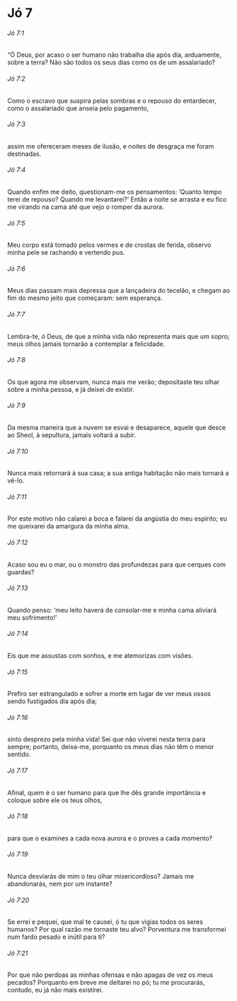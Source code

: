 # Jó 7

###### Jó 7:1

“Ó Deus, por acaso o ser humano não trabalha dia após dia, arduamente, sobre a terra? Não são todos os seus dias como os de um assalariado?

###### Jó 7:2

Como o escravo que suspira pelas sombras e o repouso do entardecer, como o assalariado que anseia pelo pagamento,

###### Jó 7:3

assim me ofereceram meses de ilusão, e noites de desgraça me foram destinadas.

###### Jó 7:4

Quando enfim me deito, questionam-me os pensamentos: ‘Quanto tempo terei de repouso? Quando me levantarei?’ Então a noite se arrasta e eu fico me virando na cama até que vejo o romper da aurora.

###### Jó 7:5

Meu corpo está tomado pelos vermes e de crostas de ferida, observo minha pele se rachando e vertendo pus.

###### Jó 7:6

Meus dias passam mais depressa que a lançadeira do tecelão, e chegam ao fim do mesmo jeito que começaram: sem esperança.

###### Jó 7:7

Lembra-te, ó Deus, de que a minha vida não representa mais que um sopro; meus olhos jamais tornarão a contemplar a felicidade.

###### Jó 7:8

Os que agora me observam, nunca mais me verão; depositaste teu olhar sobre a minha pessoa, e já deixei de existir.

###### Jó 7:9

Da mesma maneira que a nuvem se esvai e desaparece, aquele que desce ao Sheol, à sepultura, jamais voltará a subir.

###### Jó 7:10

Nunca mais retornará à sua casa; a sua antiga habitação não mais tornará a vê-lo.

###### Jó 7:11

Por este motivo não calarei a boca e falarei da angústia do meu espírito; eu me queixarei da amargura da minha alma.

###### Jó 7:12

Acaso sou eu o mar, ou o monstro das profundezas para que cerques com guardas?

###### Jó 7:13

Quando penso: ‘meu leito haverá de consolar-me e minha cama aliviará meu sofrimento!’

###### Jó 7:14

Eis que me assustas com sonhos, e me atemorizas com visões.

###### Jó 7:15

Prefiro ser estrangulado e sofrer a morte em lugar de ver meus ossos sendo fustigados dia após dia;

###### Jó 7:16

sinto desprezo pela minha vida! Sei que não viverei nesta terra para sempre; portanto, deixa-me, porquanto os meus dias não têm o menor sentido.

###### Jó 7:17

Afinal, quem é o ser humano para que lhe dês grande importância e coloque sobre ele os teus olhos,

###### Jó 7:18

para que o examines a cada nova aurora e o proves a cada momento?

###### Jó 7:19

Nunca desviarás de mim o teu olhar misericordioso? Jamais me abandonarás, nem por um instante?

###### Jó 7:20

Se errei e pequei, que mal te causei, ó tu que vigias todos os seres humanos? Por qual razão me tornaste teu alvo? Porventura me transformei num fardo pesado e inútil para ti?

###### Jó 7:21

Por que não perdoas as minhas ofensas e não apagas de vez os meus pecados? Porquanto em breve me deitarei no pó; tu me procurarás, contudo, eu já não mais existirei.

